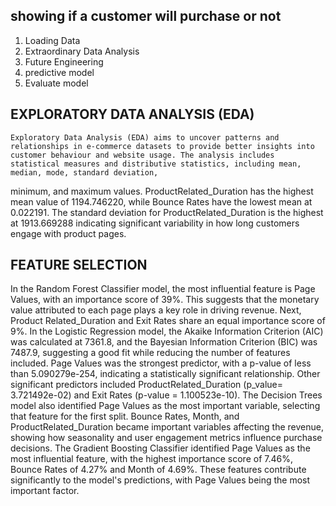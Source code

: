 ## showing if a customer will purchase or not

1. Loading Data
2. Extraordinary Data Analysis 
3.   Future Engineering 
4.   predictive model
5.  Evaluate model


##   EXPLORATORY DATA ANALYSIS (EDA)

    Exploratory Data Analysis (EDA) aims to uncover patterns and relationships in e-commerce datasets to provide better insights into customer behaviour and website usage. The analysis includes statistical measures and distributive statistics, including mean, median, mode, standard deviation, 
minimum, and maximum values.
  ProductRelated_Duration has the highest mean value of 1194.746220, while Bounce Rates have 
the lowest mean at 0.022191. The standard deviation for ProductRelated_Duration is the highest at 1913.669288 indicating significant variability in how long customers engage with product pages.

 ##    FEATURE SELECTION

   In the Random Forest Classifier model, the most influential feature is Page Values, with an importance score of 39%. This suggests that the monetary value attributed to each page plays a key role in driving revenue. Next, Product Related_Duration and Exit Rates share an equal importance score of 
9%.
    In the Logistic Regression model, the Akaike Information Criterion (AIC) was calculated at 7361.8, and the Bayesian Information Criterion (BIC) was 7487.9, suggesting a good fit while reducing the number of features included. Page Values was the strongest predictor, with a p-value of less than 5.090279e-254, indicating a statistically significant relationship. Other significant predictors included ProductRelated_Duration (p_value= 3.721492e-02) and Exit Rates (p-value = 1.100523e-10).
    The Decision Trees model also identified Page Values as the most important variable, selecting that feature for the first split. Bounce Rates, Month, and ProductRelated_Duration became important variables affecting the revenue, showing how seasonality and user engagement metrics influence purchase decisions.
  The Gradient Boosting Classifier identified Page Values as the most influential feature, with the highest importance score of 7.46%, Bounce Rates of 4.27% and Month of 4.69%. These features contribute significantly to the model's predictions, with Page Values being the most important factor.